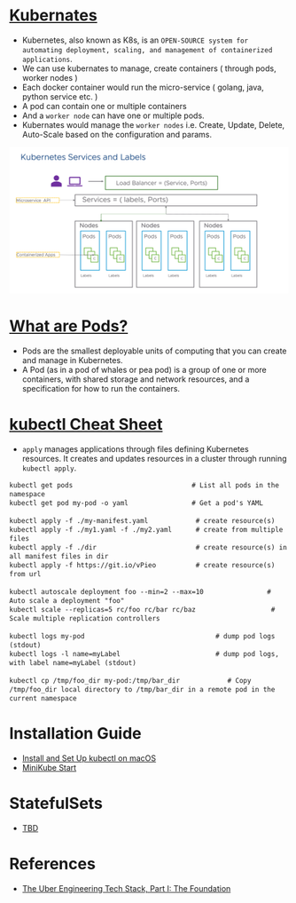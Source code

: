 
# [Kubernates](https://kubernetes.io)
- Kubernetes, also known as K8s, is an `OPEN-SOURCE system for automating deployment, scaling, and management of containerized applications`.
- We can use kubernates to manage, create containers ( through pods, worker nodes )
- Each docker container would run the micro-service ( golang, java, python service etc. )
- A pod can contain one or multiple containers
- And a `worker node` can have one or multiple pods.
- Kubernates would manage the `worker nodes` i.e. Create, Update, Delete, Auto-Scale based on the configuration and params.

![img.png](assests/kubernates_docker_img.png)

# [What are Pods?](https://kubernetes.io/docs/concepts/workloads/pods/)
- Pods are the smallest deployable units of computing that you can create and manage in Kubernetes.
- A Pod (as in a pod of whales or pea pod) is a group of one or more containers, with shared storage and network resources, and a specification for how to run the containers.

# [kubectl Cheat Sheet](https://kubernetes.io/docs/reference/kubectl/cheatsheet/)

- `apply` manages applications through files defining Kubernetes resources. It creates and updates resources in a cluster through running `kubectl apply`.

```
kubectl get pods                              # List all pods in the namespace
kubectl get pod my-pod -o yaml                # Get a pod's YAML

kubectl apply -f ./my-manifest.yaml            # create resource(s)
kubectl apply -f ./my1.yaml -f ./my2.yaml      # create from multiple files
kubectl apply -f ./dir                         # create resource(s) in all manifest files in dir
kubectl apply -f https://git.io/vPieo          # create resource(s) from url

kubectl autoscale deployment foo --min=2 --max=10                # Auto scale a deployment "foo"
kubectl scale --replicas=5 rc/foo rc/bar rc/baz                   # Scale multiple replication controllers

kubectl logs my-pod                                 # dump pod logs (stdout)
kubectl logs -l name=myLabel                        # dump pod logs, with label name=myLabel (stdout)

kubectl cp /tmp/foo_dir my-pod:/tmp/bar_dir            # Copy /tmp/foo_dir local directory to /tmp/bar_dir in a remote pod in the current namespace
```

# Installation Guide
- [Install and Set Up kubectl on macOS](https://kubernetes.io/docs/tasks/tools/install-kubectl-macos/)
- [MiniKube Start](https://minikube.sigs.k8s.io/docs/start/)

# StatefulSets
- [TBD](https://kubernetes.io/docs/concepts/workloads/controllers/statefulset/)
# References
- [The Uber Engineering Tech Stack, Part I: The Foundation](https://eng.uber.com/tech-stack-part-one-foundation/)
